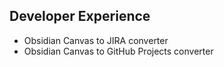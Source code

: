## Developer Experience

- Obsidian Canvas to JIRA converter
- Obsidian Canvas to GitHub Projects converter
